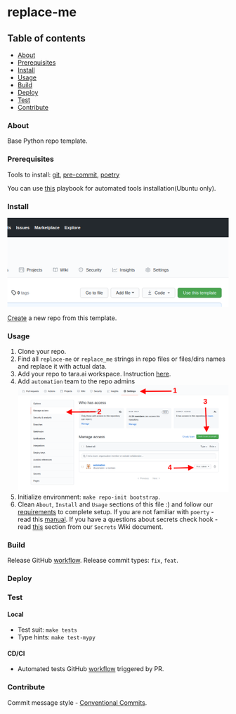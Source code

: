 # replace-me
## Table of contents
* [About](#about)
* [Prerequisites](#prerequisites)
* [Install](#install)
* [Usage](#usage)
* [Build](#build)
* [Deploy](#deploy)
* [Test](#test)
* [Contribute](#contribute)
### About
Base Python repo template.
### Prerequisites
Tools to install: [git][g], [pre-commit][pk], [poetry][p]

You can use [this][a] playbook for automated tools installation(Ubuntu only).
### Install
![create](docs/template_btn.png)

[Create][1] a new repo from this template.

### Usage
1. Clone your repo.
1. Find all `replace-me` or `replace_me` strings in repo files or files/dirs names and replace it with actual data.
1. Add your repo to tara.ai workspace. Instruction [here][2].
1. Add `automation` team to the repo admins
   ![release](docs/auth_setup.png)
1. Initialize environment: `make repo-init bootstrap`.
1. Clean `About`, `Install` and `Usage` sections of this file :) and follow our [requirements][3] to complete setup. If you are not familiar with `poerty` - read this [manual][7]. If you have a questions about secrets check hook - read [this][8] section from our `Secrets` Wiki document.
### Build
Release GitHub [workflow](.github/workflows/release.yml). Release commit types: `fix`, `feat`.
### Deploy
### Test
#### Local
- Test suit: `make tests`
- Type hints: `make test-mypy`
#### CD/CI
- Automated tests GitHub [workflow](.github/workflows/tests.yml) triggered by PR.
### Contribute
Commit message style - [Conventional Commits][cc].

[g]: https://www.atlassian.com/git/tutorials/install-git
[pk]: https://pre-commit.com/#install
[p]: https://python-poetry.org/docs/#installation
[a]: https://github.com/IaroslavR/ansible-role-server-bootstrap
[cc]: https://www.conventionalcommits.org/en/v1.0.0/

[1]: https://docs.github.com/en/github/creating-cloning-and-archiving-repositories/creating-a-repository-from-a-template
[2]: https://docs.google.com/document/d/128c8Up40PFeZg2LaUkChC3hNv1139-VruFm_SC-ZJiU/edit#heading=h.jutu1mazqqgt
[3]: https://github.com/agblox/DiviAI-Information/wiki/Repos
[7]: https://python-poetry.org/docs/basic-usage
[8]: https://github.com/agblox/DiviAI-Information/wiki/Secrets#pre-commit-hook

